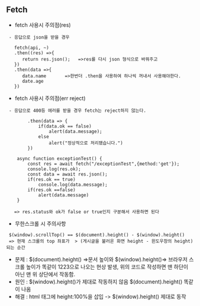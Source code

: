 ## Fetch

+ fetch 사용시 주의점(res)
```
 - 응답으로 json을 받을 경우 
 
   fetch(api, ~)
   .then((res) =>{
      return res.json();   =>res를 다시 json 형식으로 바꿔주고
   })
   .then(data =>{
      data.name       =>한번더 .then을 사용하여 하나씩 꺼내서 사용해야한다.
      date.age
   })
```

+ fetch 사용시 주의점(err reject)
```
 - 응답으로 400등 에러를 받을 경우 fetch는 reject하지 않는다.

        .then(data => {
            if(data.ok == false)
                alert(data.message);
            else
                alert("정상적으로 처리됐습니다.")
        })
        
    async function exceptionTest() {
        const res = await fetch("/exceptionTest",{method:'get'});
        console.log(res.ok);
        const data = await res.json();
        if(res.ok == true)
            console.log(data.message);
        if(res.ok ==false)
            alert(data.message)
    }
    
   => res.status와 ok가 false or true인지 구분해서 사용하면 된다
```


+ 무한스크롤 시 주의사항
```
 $(window).scrollTop() == $(document).height() - $(window).height()
 => 현재 스크롤의 top 좌표가  > (게시글을 불러온 화면 height - 윈도우창의 height) 되는 순간
```
 - 문제 : $(document).height() =>문서 높이와 $(window).height()=> 브라우저 스크롤 높이가 똑같이 1223으로 나오는 현상 발생, 위의 코드로 작성하면 맨 하단이 아닌 맨 위 상단에서 작동함.
 - 원인 : $(window).height()가 제대로 작동하지 않음 $(document).height() 똑같이 나옴
 - 해결 : html 태그에 height:100%을 삽입 -> $(window).height() 제대로 동작
